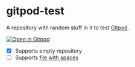 # gitpod-test

A repository with random stuff in it to test [Gitpod](https://www.gitpod.io).

[![Open in Gitpod](https://gitpod.io/button/open-in-gitpod.svg)](https://gitpod.io/#https://gitpod.io/#https://github.com/jankeromnes/gitpod-test)

- [x] Supports empty repository
- [ ] Supports [file with spaces](https://gitpod.io/#https://github.com/jankeromnes/gitpod-test/blob/master/file%20with%20spaces.txt)
